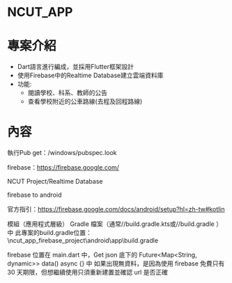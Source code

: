 # NCUT_APP

# 專案介紹
-	Dart語言進行編成，並採用Flutter框架設計
-	使用Firebase中的Realtime Database建立雲端資料庫
-	功能:
    -	閱讀學校、科系、教師的公告
    -	查看學校附近的公車路線(去程及回程路線)

# 內容

執行Pub get：/windows/pubspec.look

firebase：https://firebase.google.com/

NCUT Project/Realtime Database

firebase to android

官方指引：https://firebase.google.com/docs/android/setup?hl=zh-tw#kotlin

模組（應用程式層級） Gradle 檔案（通常<project>/<app-module>/build.gradle.kts或<project>/<app-module>/build.gradle ）中
此專案的build.gradle位置：\ncut_app_firebase_project\android\app\build.gradle

firebase 位置在 main.dart 中，Get json 底下的 Future<Map<String, dynamic>> data() async {} 中
如果出現無資料，是因為使用 firebase 免費只有 30 天期限，但想繼續使用只須重新建置並確認 url 是否正確
